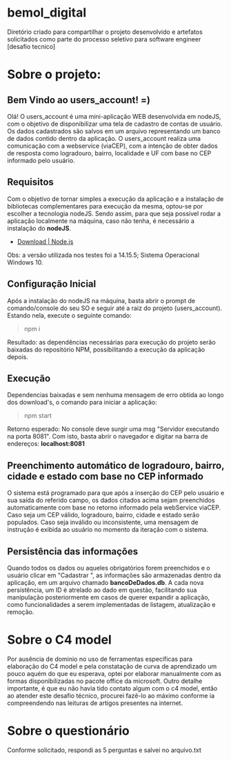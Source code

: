 # bemol_digital
Diretório criado para compartilhar o projeto desenvolvido e artefatos solicitados como parte do processo seletivo para software engineer [desafio tecnico]

# Sobre o projeto:

## Bem Vindo ao users_account! =)

Olá! O users_account é uma mini-aplicação WEB desenvolvida em nodeJS, com o objetivo de disponibilizar uma tela de cadastro de contas de usuário. Os dados cadastrados são salvos em um arquivo representando um banco de dados contido dentro da aplicação. O users_account realiza uma comunicação com a webservice (viaCEP), com a intenção de obter dados de resposta como logradouro, bairro, localidade e UF com base no CEP informado pelo usuário.


## Requisitos

Com o objetivo de tornar simples a execução da aplicação e a instalação de bibliotecas complementares para execução da mesma, optou-se por escolher a tecnologia nodeJS. Sendo assim, para que seja possível rodar a aplicação localmente na máquina, caso não tenha, é necessário a instalação do **nodeJS**. 
- [Download | Node.js](https://nodejs.org/en/download/)

Obs: a versão utilizada nos testes foi a 14.15.5; Sistema Operacional Windows 10.
## Configuração Inicial

Após a instalação do nodeJS na máquina, basta abrir o prompt de comando/console do seu SO  e seguir até a raiz do projeto (users_account). Estando nela, execute o seguinte comando:
> npm i

Resultado: as dependências necessárias para execução do projeto serão baixadas do repositório NPM, possibilitando a execução da aplicação depois.


## Execução

Dependencias baixadas e sem nenhuma mensagem de erro obtida ao longo dos download's, o comando para iniciar a aplicação:
> npm start

Retorno esperado: No console deve surgir uma msg "Servidor executando na porta 8081". Com isto, basta abrir o navegador e digitar na barra de endereços: **localhost:8081**
 
## Preenchimento automático de logradouro, bairro, cidade e estado com base no CEP informado

O sistema está programado para que após a inserção do CEP pelo usuário e sua saída do referido campo, os dados citados acima sejam preenchidos automaticamente com base no retorno informado pela webService viaCEP. Caso seja um CEP válido, logradouro, bairro, cidade e estado serão populados. Caso seja inválido ou inconsistente, uma mensagem de instrução é exibida ao usuário no momento da iteração com o sistema.

## Persistência das informações

Quando todos os dados ou aqueles obrigatórios forem preenchidos e o usuário clicar em "Cadastrar ", as informações são armazenadas dentro da aplicação, em um arquivo chamado **bancoDeDados.db**. A cada nova persistência, um ID é atrelado ao dado em questão, facilitando sua manipulação posteriormente em casos de querer expandir a aplicação, como funcionalidades a serem implementadas de listagem, atualização e remoção.

# Sobre o C4 model

Por ausência de dominio no uso de ferramentas específicas para elaboração do C4 model e pela constatação de curva de aprendizado um pouco aquém do que eu esperava, optei por elaborar manualmente com as formas disponibilizadas no pacote office da microsoft. Outro detalhe importante, é que eu não havia tido contato algum com o c4 model, então ao atender este desafio técnico, procurei fazê-lo ao máximo conforme ia compreendendo nas leituras de artigos presentes na internet.

# Sobre o questionário

Conforme solicitado, respondi as 5 perguntas e salvei no arquivo.txt
